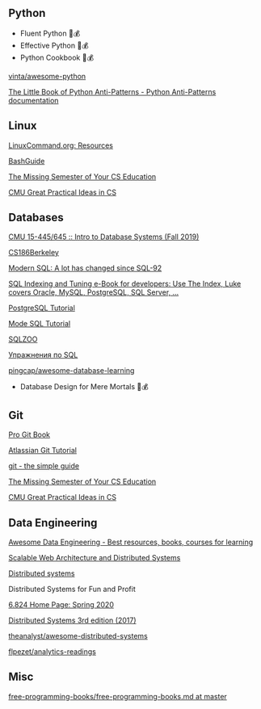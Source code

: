 ## Python

- Fluent Python  📕💰
- Effective Python 📕💰
- Python Cookbook 📕💰

[vinta/awesome-python](https://github.com/vinta/awesome-python)

[The Little Book of Python Anti-Patterns - Python Anti-Patterns documentation](https://docs.quantifiedcode.com/python-anti-patterns/index.html)

## Linux

[LinuxCommand.org: Resources](http://linuxcommand.org/lc3_resources.php)

[BashGuide](https://mywiki.wooledge.org/BashGuide)

[The Missing Semester of Your CS Education](https://missing.csail.mit.edu/)

[CMU Great Practical Ideas in CS ](https://www.cs.cmu.edu/~15131/f17/)

## Databases

[CMU 15-445/645 :: Intro to Database Systems (Fall 2019)](https://15445.courses.cs.cmu.edu/fall2019/)

[CS186Berkeley](https://www.youtube.com/user/CS186Berkeley/playlists)

[Modern SQL: A lot has changed since SQL-92](https://modern-sql.com/)

[SQL Indexing and Tuning e-Book for developers: Use The Index, Luke covers Oracle, MySQL, PostgreSQL, SQL Server, ...](https://use-the-index-luke.com/)

[PostgreSQL Tutorial](https://www.postgresqltutorial.com/)

[Mode SQL Tutorial](https://mode.com/sql-tutorial/)

[SQLZOO](https://sqlzoo.net/)

[Упражнения по SQL](https://www.sql-ex.ru/?Lang=0)

[pingcap/awesome-database-learning](https://github.com/pingcap/awesome-database-learning)

- Database Design for Mere Mortals 📕💰

## Git

[Pro Git Book](https://git-scm.com/book)

[Atlassian Git Tutorial](https://www.atlassian.com/git)

[git - the simple guide](https://rogerdudler.github.io/git-guide/)

[The Missing Semester of Your CS Education](https://missing.csail.mit.edu/)

[CMU Great Practical Ideas in CS ](https://www.cs.cmu.edu/~15131/f17/)


## Data Engineering

[Awesome Data Engineering - Best resources, books, courses for learning](https://awesomedataengineering.com/)

[Scalable Web Architecture and Distributed Systems](http://aosabook.org/en/distsys.html)

[Distributed systems](http://book.mixu.net/distsys/single-page.html)

Distributed Systems for Fun and Profit

[6.824 Home Page: Spring 2020](https://pdos.csail.mit.edu/6.824/)

[Distributed Systems 3rd edition (2017)](https://www.distributed-systems.net/index.php/books/ds3/)

[theanalyst/awesome-distributed-systems](https://github.com/theanalyst/awesome-distributed-systems)

[flpezet/analytics-readings](https://github.com/flpezet/analytics-readings#sql)


## Misc

[free-programming-books/free-programming-books.md at master](https://www.notion.so/free-programming-books-free-programming-books-md-at-master-EbookFoundation-free-programming-books-adf21064edf44558a1b390c0a10803ae)
